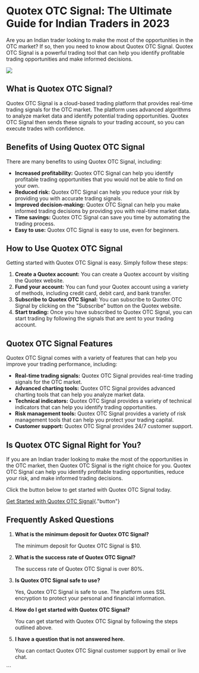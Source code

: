 # Quotex OTC Signal: The Ultimate Guide for Indian Traders in 2023

Are you an Indian trader looking to make the most of the opportunities
in the OTC market? If so, then you need to know about Quotex OTC Signal.
Quotex OTC Signal is a powerful trading tool that can help you identify
profitable trading opportunities and make informed decisions.

[![](https://static.quotex.io/files/4_en/300_250.jpg)](https://traff.sbs/brokerqxlid)

## What is Quotex OTC Signal?

Quotex OTC Signal is a cloud-based trading platform that provides
real-time trading signals for the OTC market. The platform uses advanced
algorithms to analyze market data and identify potential trading
opportunities. Quotex OTC Signal then sends these signals to your
trading account, so you can execute trades with confidence.

## Benefits of Using Quotex OTC Signal

There are many benefits to using Quotex OTC Signal, including:

-   **Increased profitability:** Quotex OTC Signal can help you identify
    profitable trading opportunities that you would not be able to find
    on your own.
-   **Reduced risk:** Quotex OTC Signal can help you reduce your risk by
    providing you with accurate trading signals.
-   **Improved decision-making:** Quotex OTC Signal can help you make
    informed trading decisions by providing you with real-time market
    data.
-   **Time savings:** Quotex OTC Signal can save you time by automating
    the trading process.
-   **Easy to use:** Quotex OTC Signal is easy to use, even for
    beginners.

## How to Use Quotex OTC Signal

Getting started with Quotex OTC Signal is easy. Simply follow these
steps:

1.  **Create a Quotex account:** You can create a Quotex account by
    visiting the Quotex website.
2.  **Fund your account:** You can fund your Quotex account using a
    variety of methods, including credit card, debit card, and bank
    transfer.
3.  **Subscribe to Quotex OTC Signal:** You can subscribe to Quotex OTC
    Signal by clicking on the "Subscribe" button on the Quotex
    website.
4.  **Start trading:** Once you have subscribed to Quotex OTC Signal,
    you can start trading by following the signals that are sent to your
    trading account.

## Quotex OTC Signal Features

Quotex OTC Signal comes with a variety of features that can help you
improve your trading performance, including:

-   **Real-time trading signals:** Quotex OTC Signal provides real-time
    trading signals for the OTC market.
-   **Advanced charting tools:** Quotex OTC Signal provides advanced
    charting tools that can help you analyze market data.
-   **Technical indicators:** Quotex OTC Signal provides a variety of
    technical indicators that can help you identify trading
    opportunities.
-   **Risk management tools:** Quotex OTC Signal provides a variety of
    risk management tools that can help you protect your trading
    capital.
-   **Customer support:** Quotex OTC Signal provides 24/7 customer
    support.

## Is Quotex OTC Signal Right for You?

If you are an Indian trader looking to make the most of the
opportunities in the OTC market, then Quotex OTC Signal is the right
choice for you. Quotex OTC Signal can help you identify profitable
trading opportunities, reduce your risk, and make informed trading
decisions.

Click the button below to get started with Quotex OTC Signal today.

[Get Started with Quotex OTC
Signal](\%22https://traff.sbs/brokerqxlid\%22){."button"}

## Frequently Asked Questions

1.  **What is the minimum deposit for Quotex OTC Signal?**

    The minimum deposit for Quotex OTC Signal is \$10.

2.  **What is the success rate of Quotex OTC Signal?**

    The success rate of Quotex OTC Signal is over 80%.

3.  **Is Quotex OTC Signal safe to use?**

    Yes, Quotex OTC Signal is safe to use. The platform uses SSL
    encryption to protect your personal and financial information.

4.  **How do I get started with Quotex OTC Signal?**

    You can get started with Quotex OTC Signal by following the steps
    outlined above.

5.  **I have a question that is not answered here.**

    You can contact Quotex OTC Signal customer support by email or live
    chat.

\`\`\`

